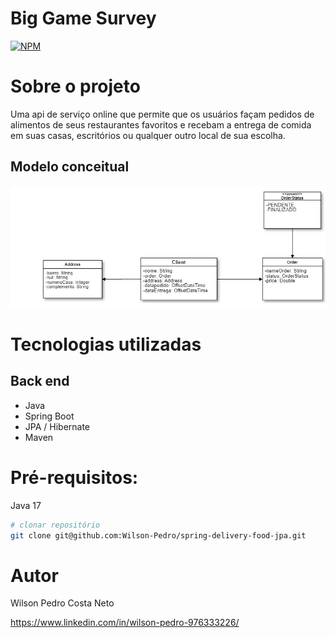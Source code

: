 # Big Game Survey 
[![NPM](https://img.shields.io/npm/l/react)](https://github.com/Wilson-Pedro/spring-delivery-food-jpa/blob/main/LICENSE) 

# Sobre o projeto

Uma api de serviço online que permite que os usuários façam pedidos de alimentos de seus restaurantes favoritos e recebam a entrega de comida em suas casas, escritórios ou qualquer outro local de sua escolha.

## Modelo conceitual
![spring-deivery-food-jpa](https://github.com/Wilson-Pedro/spring-delivery-food-jpa/blob/main/DeliveryService.png)
# Tecnologias utilizadas
## Back end
- Java
- Spring Boot
- JPA / Hibernate
- Maven

# Pré-requisitos: 
Java 17

```bash
# clonar repositório
git clone git@github.com:Wilson-Pedro/spring-delivery-food-jpa.git

```

# Autor

Wilson Pedro Costa Neto

https://www.linkedin.com/in/wilson-pedro-976333226/
